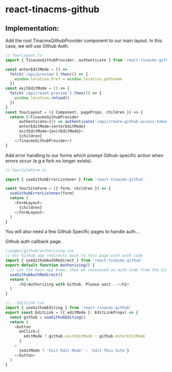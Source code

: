 # react-tinacms-github

## Implementation:

Add the root TinacmsGithubProvider component to our main layout. In this case, we will use Github Auth.
```ts
// YourLayout.ts
import { TinacmsGithubProvider, authenticate } from 'react-tinacms-github';

const enterEditMode = () =>
  fetch(`/api/preview`).then(() => {
    window.location.href = window.location.pathname
  })
const exitEditMode = () => {
  fetch(`/api/reset-preview`).then(() => {
    window.location.reload()
  })
}
const YourLayout = ({ Component, pageProps, children }) => {
  return (<TinacmsGithubProvider
      authenticate={() => authenticate('/api/create-github-access-token')}
      enterEditMode={enterEditMode}
      exitEditMode={exitEditMode}>
      {children}
    </TinacmsGithubProvider>)
}
```

Add error handling to our forms which prompt Github-specific action when errors occur (e.g a fork no longer exists).
```ts
// YourSiteForm.ts

import { useGithubErrorListener } from 'react-tinacms-github'

const YourSiteForm = ({ form, children }) => {
  useGithubErrorListener(form)
  return (
    <FormLayout>
      {children}
    </FormLayout>
  )
}
```

You will also need a few Github Specific pages to handle auth...

Github auth callback page. 
```ts
//pages/github/authorizing.tsx
// Our Github app redirects back to this page with auth code
import { useGithubAuthRedirect } from 'react-tinacms-github'
export default function Authorizing() {
  // Let the main app know, that we receieved an auth code from the Github redirect
  useGithubAuthRedirect() 
  return (
      <h2>Authorizing with Github, Please wait...</h2>
  )
}
```

```ts
//...EditLink.tsx
import { useGithubEditing } from 'react-tinacms-github'
export const EditLink = ({ editMode }: EditLinkProps) => {
  const github = useGithubEditing()
  return (
    <button
      onClick={
        editMode ? github.exitEditMode : github.enterEditMode
      }
    >
      {editMode ? 'Exit Edit Mode' : 'Edit This Site'}
    </button>
  )
}
```